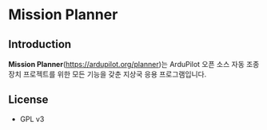 # Mission Planner

## Introduction
**Mission Planner**(https://ardupilot.org/planner)는 ArduPilot 오픈 소스 자동 조종 장치 프로젝트를 위한 모든 기능을 갖춘 지상국 응용 프로그램입니다. 


## License
* GPL v3
